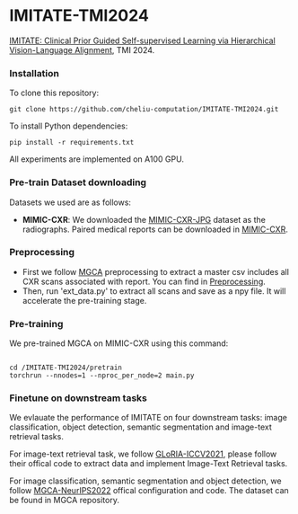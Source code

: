 # IMITATE-TMI2024

[IMITATE: Clinical Prior Guided Self-supervised Learning via Hierarchical Vision-Language Alignment](https://ieeexplore.ieee.org/abstract/document/10646593), TMI 2024.

###  Installation
To clone this repository:
```
git clone https://github.com/cheliu-computation/IMITATE-TMI2024.git
```
To install Python dependencies:
```
pip install -r requirements.txt
```
All experiments are implemented on A100 GPU.

### Pre-train Dataset downloading
Datasets we used are as follows:
- **MIMIC-CXR**: We downloaded the [MIMIC-CXR-JPG](https://physionet.org/content/mimic-cxr-jpg/2.0.0/) dataset as the radiographs. Paired medical reports can be downloaded in [MIMIC-CXR](https://physionet.org/content/mimic-cxr/2.0.0/mimic-cxr-reports.zip).

### Preprocessing
- First we follow [MGCA](https://github.com/HKU-MedAI/MGCA) preprocessing to extract a master csv includes all CXR scans associated with report. You can find in [Preprocessing](https://github.com/HKU-MedAI/MGCA/blob/main/mgca/preprocess/mimic_cxr.py). 
- Then, run 'ext_data.py' to extract all scans and save as a npy file. It will accelerate the pre-training stage.

### Pre-training
We pre-trained MGCA on MIMIC-CXR using this command:
```

cd /IMITATE-TMI2024/pretrain
torchrun --nnodes=1 --nproc_per_node=2 main.py
```

### Finetune on downstream tasks
We evlauate the performance of IMITATE on four downstream tasks: image classification, object detection, semantic segmentation and image-text retrieval tasks. 

For image-text retrieval task, we follow [GLoRIA-ICCV2021](https://github.com/LalehSeyyed/CheXclusion](https://github.com/marshuang80/gloria)), please follow their offical code to extract data and implement Image-Text Retrieval tasks.

For image classification, semantic segmentation and object detection, we follow [MGCA-NeurIPS2022](https://github.com/HKU-MedAI/MGCA) offical configuration and code. The dataset can be found in MGCA repository.
